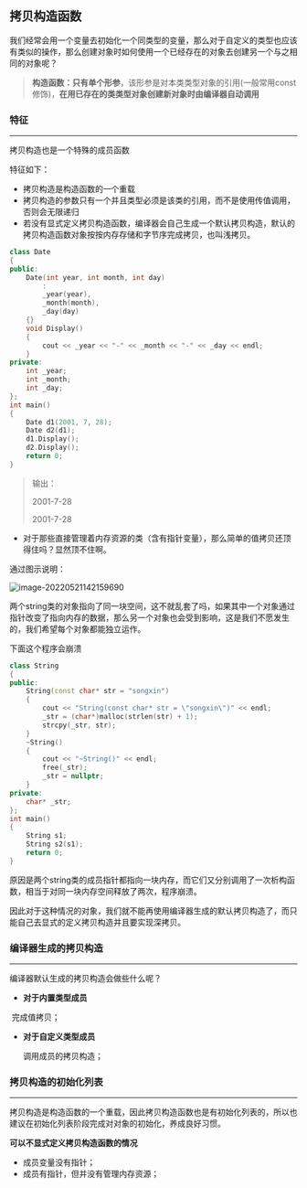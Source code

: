 ## 拷贝构造函数

我们经常会用一个变量去初始化一个同类型的变量，那么对于自定义的类型也应该有类似的操作，那么创建对象时如何使用一个已经存在的对象去创建另一个与之相同的对象呢？

> **构造函数：只有单个形参**，该形参是对本类类型对象的引用(一般常用const修饰)，**在用已存在的类类型对象创建新对象时由编译器自动调用**

### 特征

---

拷贝构造也是一个特殊的成员函数

特征如下：

* 拷贝构造是构造函数的一个重载
* 拷贝构造的参数只有一个并且类型必须是该类的引用，而不是使用传值调用，否则会无限递归
* 若没有显式定义拷贝构造函数，编译器会自己生成一个默认拷贝构造，默认的拷贝构造函数对象按按内存存储和字节序完成拷贝，也叫浅拷贝。

```cpp
class Date
{
public:
	Date(int year, int month, int day)
		:
		_year(year),
		_month(month),
		_day(day)
	{}
	void Display()
	{
		cout << _year << "-" << _month << "-" << _day << endl;
	}
private:
	int _year;
	int _month;
	int _day;
};
int main()
{
	Date d1(2001, 7, 28);
	Date d2(d1);
	d1.Display();
	d2.Display();
	return 0;
}
```

> 输出：
>
> 2001-7-28
>
> 2001-7-28

* 对于那些直接管理着内存资源的类（含有指针变量），那么简单的值拷贝还顶得住吗？显然顶不住啊。

通过图示说明：

![image-20220521142159690](https://pic.xinsong.xyz/img/202205211421772.png)

两个string类的对象指向了同一块空间，这不就乱套了吗，如果其中一个对象通过指针改变了指向内存的数据，那么另一个对象也会受到影响，这是我们不愿发生的，我们希望每个对象都能独立运作。

下面这个程序会崩溃

```cpp
class String
{
public:
	String(const char* str = "songxin")
	{
		cout << "String(const char* str = \"songxin\")" << endl;
		_str = (char*)malloc(strlen(str) + 1);
		strcpy(_str, str);
	}
	~String()
	{
		cout << "~String()" << endl;
		free(_str);
		_str = nullptr;
	}
private:
	char* _str;
};
int main()
{
	String s1;
	String s2(s1);
	return 0;
}
```

原因是两个string类的成员指针都指向一块内存，而它们又分别调用了一次析构函数，相当于对同一块内存空间释放了两次，程序崩溃。

因此对于这种情况的对象，我们就不能再使用编译器生成的默认拷贝构造了，而只能自己去显式的定义拷贝构造并且要实现深拷贝。

### 编译器生成的拷贝构造

---

编译器默认生成的拷贝构造会做些什么呢？

* **对于内置类型成员**

​		完成值拷贝；

* **对于自定义类型成员**

  调用成员的拷贝构造；

### 拷贝构造的初始化列表

---

拷贝构造是构造函数的一个重载，因此拷贝构造函数也是有初始化列表的，所以也建议在初始化列表阶段完成对对象的初始化，养成良好习惯。

**可以不显式定义拷贝构造函数的情况**

* 成员变量没有指针；
* 成员有指针，但并没有管理内存资源；
